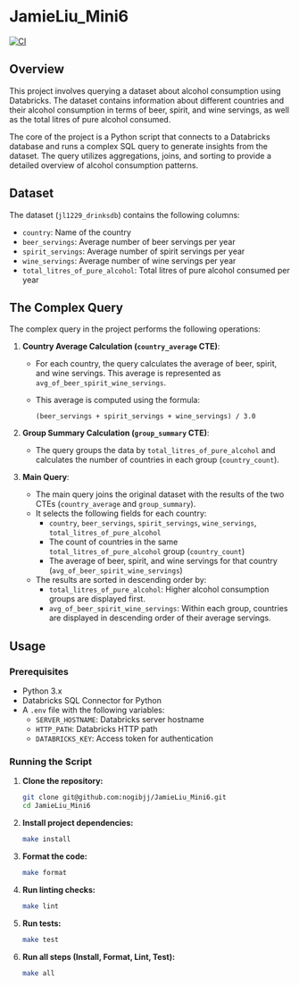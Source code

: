 # JamieLiu_Mini6

[![CI](https://github.com/nogibjj/JamieLiu_Mini6/actions/workflows/cicd.yml/badge.svg)](https://github.com/nogibjj/JamieLiu_Mini6/actions/workflows/cicd.yml)

## Overview

This project involves querying a dataset about alcohol consumption using Databricks. The dataset contains information about different countries and their alcohol consumption in terms of beer, spirit, and wine servings, as well as the total litres of pure alcohol consumed.

The core of the project is a Python script that connects to a Databricks database and runs a complex SQL query to generate insights from the dataset. The query utilizes aggregations, joins, and sorting to provide a detailed overview of alcohol consumption patterns.

## Dataset

The dataset (`jl1229_drinksdb`) contains the following columns:

- `country`: Name of the country
- `beer_servings`: Average number of beer servings per year
- `spirit_servings`: Average number of spirit servings per year
- `wine_servings`: Average number of wine servings per year
- `total_litres_of_pure_alcohol`: Total litres of pure alcohol consumed per year

## The Complex Query

The complex query in the project performs the following operations:

1. **Country Average Calculation (`country_average` CTE)**:

   - For each country, the query calculates the average of beer, spirit, and wine servings. This average is represented as `avg_of_beer_spirit_wine_servings`.
   - This average is computed using the formula:

     ```
     (beer_servings + spirit_servings + wine_servings) / 3.0
     ```

2. **Group Summary Calculation (`group_summary` CTE)**:
   - The query groups the data by `total_litres_of_pure_alcohol` and calculates the number of countries in each group (`country_count`).
3. **Main Query**:
   - The main query joins the original dataset with the results of the two CTEs (`country_average` and `group_summary`).
   - It selects the following fields for each country:
     - `country`, `beer_servings`, `spirit_servings`, `wine_servings`, `total_litres_of_pure_alcohol`
     - The count of countries in the same `total_litres_of_pure_alcohol` group (`country_count`)
     - The average of beer, spirit, and wine servings for that country (`avg_of_beer_spirit_wine_servings`)
   - The results are sorted in descending order by:
     - `total_litres_of_pure_alcohol`: Higher alcohol consumption groups are displayed first.
     - `avg_of_beer_spirit_wine_servings`: Within each group, countries are displayed in descending order of their average servings.

## Usage

### Prerequisites

- Python 3.x
- Databricks SQL Connector for Python
- A `.env` file with the following variables:
  - `SERVER_HOSTNAME`: Databricks server hostname
  - `HTTP_PATH`: Databricks HTTP path
  - `DATABRICKS_KEY`: Access token for authentication

### Running the Script

1. **Clone the repository:**
   ```bash
   git clone git@github.com:nogibjj/JamieLiu_Mini6.git
   cd JamieLiu_Mini6
   ```
2. **Install project dependencies:**
   ```bash
   make install
   ```
3. **Format the code:**

   ```bash
   make format
   ```

4. **Run linting checks:**

   ```bash
   make lint
   ```

5. **Run tests:**

   ```bash
   make test
   ```

6. **Run all steps (Install, Format, Lint, Test):**
   ```bash
   make all
   ```
